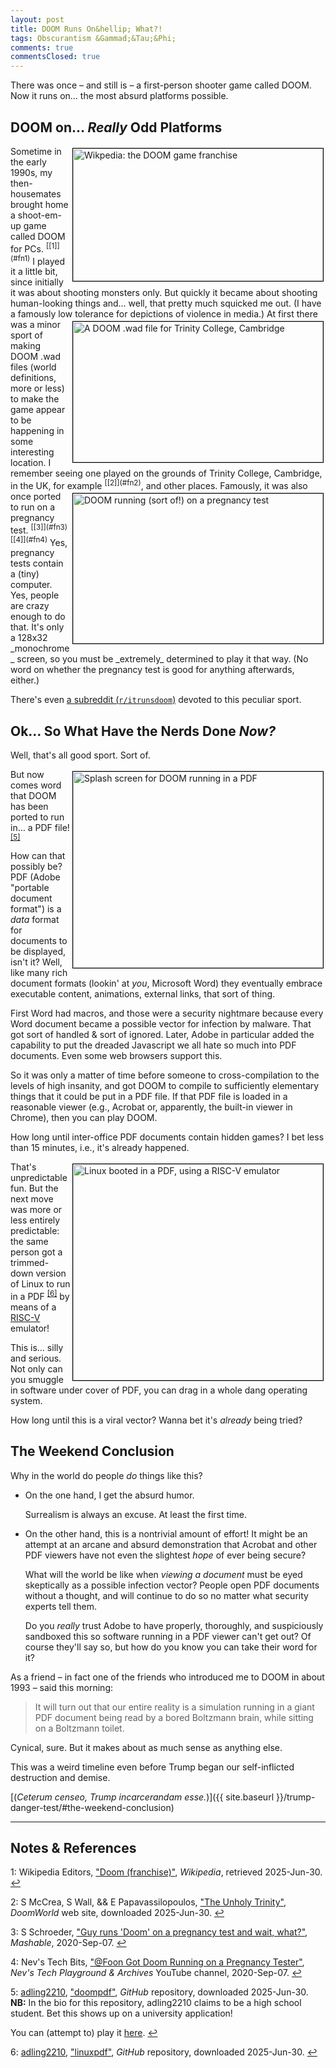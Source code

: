 ```yaml
---
layout: post
title: DOOM Runs On&hellip; What?!
tags: Obscurantism &Gammad;&Tau;&Phi;
comments: true
commentsClosed: true
---
```


There was once &ndash; and still is &ndash; a first-person shooter game called DOOM.  Now
it runs on&hellip; the most absurd platforms possible.  


## DOOM on&hellip; _Really_ Odd Platforms  


<img src="{{ site.baseurl }}/images/2025-06-30-doom-pdf-doom.jpg" width="400" height="212" alt="Wikpedia: the DOOM game franchise" title="Wikpedia: the DOOM game franchise" style="float: right; margin: 3px 3px 3px 3px; border: 1px solid #000000;">
Sometime in the early 1990s, my then-housemates brought home a shoot-em-up game called DOOM for
PCs.  <sup id="fn1a">[[1]](#fn1)</sup> I played it a little bit, since initially it was
about shooting monsters only.  But quickly it became about shooting human-looking things
and&hellip; well, that pretty much squicked me out.  (I have a famously low tolerance for
depictions of violence in media.)  

<img src="{{ site.baseurl }}/images/2025-06-30-doom-pdf-doom-trinity.jpg" width="400" height="225" alt="A DOOM .wad file for Trinity College, Cambridge" title="A DOOM .wad file for Trinity College, Cambridge" style="float: right; margin: 3px 3px 3px 3px; border: 1px solid #000000;">
At first there was a minor sport of making DOOM .wad files (world definitions, more or
less) to make the game appear to be happening in some interesting location.  I remember
seeing one played on the grounds of Trinity College, Cambridge, in the UK, for 
example <sup id="fn2a">[[2]](#fn2)</sup>, and other places.  

<img src="{{ site.baseurl }}/images/2025-06-30-doom-pdf-doom-pregnancy.jpg" width="400" height="240" alt="DOOM running (sort of!) on a pregnancy test" title="DOOM running (sort of!) on a pregnancy test" style="float: right; margin: 3px 3px 3px 3px; border: 1px solid #000000;">
Famously, it was also once ported to run on a pregnancy test.  <sup id="fn3a">[[3]](#fn3)</sup>
<sup id="fn4a">[[4]](#fn4)</sup> Yes, pregnancy tests contain a (tiny) computer.  Yes,
people are crazy enough to do that. It's only a 128x32 _monochrome_ screen, so you must be
_extremely_ determined to play it that way.  (No word on whether the pregnancy test is
good for anything afterwards, either.)  

There's even [a subreddit (`r/itrunsdoom`)](https://www.reddit.com/r/itrunsdoom/) devoted
to this peculiar sport.   


## Ok&hellip; So What Have the Nerds Done _Now?_  

Well, that's all good sport.  Sort of.  

<a href="{{ site.baseurl }}/images/2025-06-30-doom-pdf-splash.jpg"><img src="{{ site.baseurl }}/images/2025-06-30-doom-pdf-splash-thumb.jpg" width="400" height="314" alt="Splash screen for DOOM running in a PDF" title="Splash screen for DOOM running in a PDF" style="float: right; margin: 3px 3px 3px 3px; border: 1px solid #000000;"></a>
But now comes word that DOOM has been ported to run in&hellip; a PDF
file! <sup id="fn5a">[[5]](#fn5)</sup>

How can that possibly be?  PDF (Adobe "portable document format") is a _data_ format for
documents to be displayed, isn't it?  Well, like many rich document formats (lookin' at
_you_, Microsoft Word) they eventually embrace executable content, animations, external
links, that sort of thing.  

First Word had macros, and those were a security nightmare because every Word document
became a possible vector for infection by malware.  That got sort of handled &amp; sort of
ignored.  Later, Adobe in particular added the capability to put the dreaded Javascript we
all hate so much into PDF documents.  Even some web browsers support this.  

So it was only a matter of time before someone to cross-compilation to the levels of high
insanity, and got DOOM to compile to sufficiently elementary things that it could be put
in a PDF file.  If that PDF file is loaded in a reasonable viewer (e.g., Acrobat or,
apparently, the built-in viewer in Chrome), then you can play DOOM.  

How long until inter-office PDF documents contain hidden games?  I bet less than 15
minutes, i.e., it's already happened.  

<a href="{{ site.baseurl }}/images/2025-06-30-doom-pdf-linux.jpg"><img src="{{ site.baseurl }}/images/2025-06-30-doom-pdf-linux-thumb.jpg" width="400" height="346" alt="Linux booted in a PDF, using a RISC-V emulator" title="Linux booted in a PDF, using a RISC-V emulator" style="float: right; margin: 3px 3px 3px 3px; border: 1px solid #000000;"></a>
That's unpredictable fun.  But the next move was more or less entirely predictable: the same
person got a trimmed-down version of Linux to run in a PDF <sup id="fn6a">[[6]](#fn6)</sup>
by means of a [RISC-V](https://riscv.org/) emulator!  

This is&hellip; silly and serious.  Not only can you smuggle in software under cover of
PDF, you can drag in a whole dang operating system.  

How long until this is a viral vector?  Wanna bet it's _already_ being tried?  


## The Weekend Conclusion  

Why in the world do people _do_ things like this?  
- On the one hand, I get the absurd humor.  

  Surrealism is always an excuse.  At least the first time.  
- On the other hand, this is a nontrivial amount of effort!  It might be an attempt at an arcane and
  absurd demonstration that Acrobat and other PDF viewers have not even the slightest
  _hope_ of ever being secure?  

  What will the world be like when _viewing a document_ must be eyed skeptically as a
  possible infection vector?  People open PDF documents without a thought, and will
  continue to do so no matter what security experts tell them.  
  
  Do you _really_ trust Adobe to have properly, thoroughly, and suspiciously sandboxed
  this so software running in a PDF viewer can't get out? Of course they'll say so, but
  how do you know you can take their word for it?  
  
As a friend &ndash; in fact one of the friends who introduced me to DOOM in about 1993
&ndash; said this morning:  

> It will turn out that our entire reality is a simulation running in a giant PDF document
> being read by a bored Boltzmann brain, while sitting on a Boltzmann toilet.  

Cynical, sure.  But it makes about as much sense as anything else.  

This was a weird timeline even before Trump began our self-inflicted destruction and
demise.  

[(_Ceterum censeo, Trump incarcerandam esse._)]({{ site.baseurl }}/trump-danger-test/#the-weekend-conclusion)  

---

## Notes &amp; References  

<!--
<sup id="fn1a">[[1]](#fn1)</sup>

<a id="fn1">1</a>: ***, ["***"](***), *** DOI: [***](***). [↩](#fn1a)  

<a href="{{ site.baseurl }}/images/***">
  <img src="{{ site.baseurl }}/images/***" width="400" height="***" alt="***" title="***" style="float: right; margin: 3px 3px 3px 3px; border: 1px solid #000000;">
</a>

<a href="***">
  <img src="{{ site.baseurl }}/images/***" width="550" height="***" alt="***" title="***" style="margin: 3px 3px 3px 3px; border: 1px solid #000000; margin: 0 auto; display: block;">
</a>

<iframe width="400" height="224" src="***" allow="accelerometer; encrypted-media; gyroscope; picture-in-picture" allowfullscreen style="float: right; margin: 3px 3px 3px 3px; border: 1px solid #000000;"></iframe>
-->

<a id="fn1">1</a>: Wikipedia Editors, ["Doom (franchise)"](https://en.wikipedia.org/wiki/Doom_(franchise)), _Wikipedia_, retrieved 2025-Jun-30. [↩](#fn1a)  

<a id="fn2">2</a>: S McCrea, S Wall, &amp;& E Papavassilopoulos, ["The Unholy Trinity"](https://www.doomworld.com/idgames/themes/university/trinity2), _DoomWorld_ web site, downloaded 2025-Jun-30. [↩](#fn2a)  

<a id="fn3">3</a>: S Schroeder, ["Guy runs 'Doom' on a pregnancy test and wait, what?"](https://mashable.com/article/pregnancy-test-doom), _Mashable_, 2020-Sep-07. [↩](#fn3a)  

<a id="fn4">4</a>: Nev's Tech Bits, ["@Foon Got Doom Running on a Pregnancy Tester"](https://www.youtube.com/watch?v=V1gcoyo5Ssk), _Nev's Tech Playground &amp; Archives_ YouTube channel, 2020-Sep-07. [↩](#fn4a)  

<a id="fn5">5</a>: [adling2210](https://github.com/ading2210), ["doompdf"](https://github.com/ading2210/doompdf), _GitHub_ repository, downloaded 2025-Jun-30.  __NB:__ In the bio for this repository, adling2210 claims to be a high school student. Bet this shows up on a university application!  

You can (attempt to) play it [here](https://doompdf.pages.dev/doom.pdf).  [↩](#fn5a)  

<a id="fn6">6</a>: [adling2210](https://github.com/ading2210), ["linuxpdf"](https://github.com/ading2210/linuxpdf),  _GitHub_ repository, downloaded 2025-Jun-30. [↩](#fn6a)  
